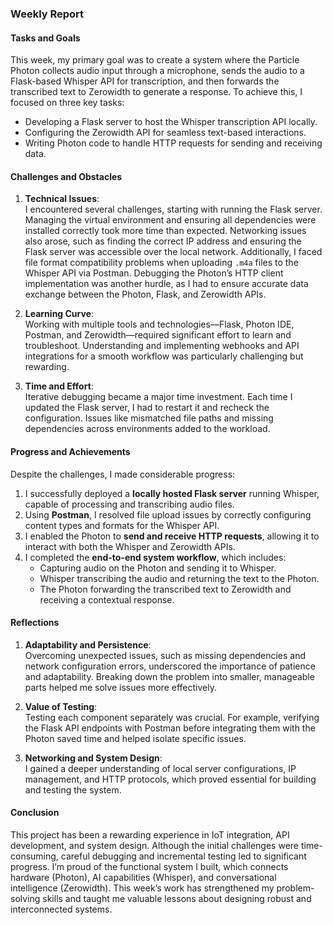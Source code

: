 ### Weekly Report

#### **Tasks and Goals**
This week, my primary goal was to create a system where the Particle Photon collects audio input through a microphone, sends the audio to a Flask-based Whisper API for transcription, and then forwards the transcribed text to Zerowidth to generate a response. To achieve this, I focused on three key tasks:
- Developing a Flask server to host the Whisper transcription API locally.
- Configuring the Zerowidth API for seamless text-based interactions.
- Writing Photon code to handle HTTP requests for sending and receiving data.

#### **Challenges and Obstacles**
1. **Technical Issues**:  
   I encountered several challenges, starting with running the Flask server. Managing the virtual environment and ensuring all dependencies were installed correctly took more time than expected. Networking issues also arose, such as finding the correct IP address and ensuring the Flask server was accessible over the local network. Additionally, I faced file format compatibility problems when uploading `.m4a` files to the Whisper API via Postman. Debugging the Photon’s HTTP client implementation was another hurdle, as I had to ensure accurate data exchange between the Photon, Flask, and Zerowidth APIs.

2. **Learning Curve**:  
   Working with multiple tools and technologies—Flask, Photon IDE, Postman, and Zerowidth—required significant effort to learn and troubleshoot. Understanding and implementing webhooks and API integrations for a smooth workflow was particularly challenging but rewarding.

3. **Time and Effort**:  
   Iterative debugging became a major time investment. Each time I updated the Flask server, I had to restart it and recheck the configuration. Issues like mismatched file paths and missing dependencies across environments added to the workload.

#### **Progress and Achievements**
Despite the challenges, I made considerable progress:
1. I successfully deployed a **locally hosted Flask server** running Whisper, capable of processing and transcribing audio files.
2. Using **Postman**, I resolved file upload issues by correctly configuring content types and formats for the Whisper API.
3. I enabled the Photon to **send and receive HTTP requests**, allowing it to interact with both the Whisper and Zerowidth APIs.
4. I completed the **end-to-end system workflow**, which includes:
   - Capturing audio on the Photon and sending it to Whisper.
   - Whisper transcribing the audio and returning the text to the Photon.
   - The Photon forwarding the transcribed text to Zerowidth and receiving a contextual response.

#### **Reflections**
1. **Adaptability and Persistence**:  
   Overcoming unexpected issues, such as missing dependencies and network configuration errors, underscored the importance of patience and adaptability. Breaking down the problem into smaller, manageable parts helped me solve issues more effectively.

2. **Value of Testing**:  
   Testing each component separately was crucial. For example, verifying the Flask API endpoints with Postman before integrating them with the Photon saved time and helped isolate specific issues.

3. **Networking and System Design**:  
   I gained a deeper understanding of local server configurations, IP management, and HTTP protocols, which proved essential for building and testing the system.

#### **Conclusion**
This project has been a rewarding experience in IoT integration, API development, and system design. Although the initial challenges were time-consuming, careful debugging and incremental testing led to significant progress. I’m proud of the functional system I built, which connects hardware (Photon), AI capabilities (Whisper), and conversational intelligence (Zerowidth). This week’s work has strengthened my problem-solving skills and taught me valuable lessons about designing robust and interconnected systems.
